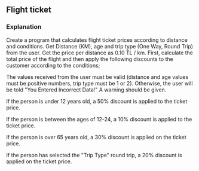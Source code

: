 ## Flight ticket
### Explanation
Create a program that calculates flight ticket prices according to distance and conditions. 
Get Distance (KM), age and trip type (One Way, Round Trip) from the user. Get the price per distance as 0.10 TL / km. First, calculate the total price of the flight and then apply the following discounts to the customer according to the conditions;

The values ​​received from the user must be valid (distance and age values ​​must be positive numbers, trip type must be 1 or 2). 
Otherwise, the user will be told "You Entered Incorrect Data!" A warning should be given.

If the person is under 12 years old, a 50% discount is applied to the ticket price.

If the person is between the ages of 12-24, a 10% discount is applied to the ticket price.

If the person is over 65 years old, a 30% discount is applied on the ticket price.

If the person has selected the "Trip Type" round trip, a 20% discount is applied on the ticket price.
